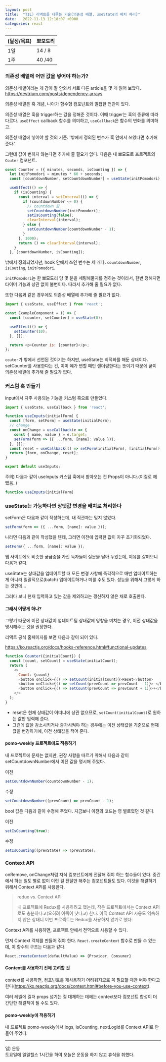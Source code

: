 ```yaml
---
layout: post
title:  "TIL) 리액트를 다루는 기술(의존성 배열, useState의 배치 처리)"
date:   2022-11-13 12:18:07 +0900
categories: react
---
```


| (달성/목표) | 뽀모도리   |
|----|--------|
| 1일 | 14 / 8 |
| 1주 | 40 /40 |


### 의존성 배열에 어떤 값을 넣어야 하는가?

의존성 배열이라는 게 감이 잘 안와서 서로 다른 article을 몇 개 읽어 보았다.
https://devtrium.com/posts/dependency-arrays

의존성 배열은 훅 개념, 나아가 함수형 컴포넌트와 밀접한 연관이 있다. 

의존성 배열은 훅을 trigger하는 값을 정해준 것이다. 이때 trigger는 훅의 종류에 따라 다르다. `useEffect` callback 함수를 의미하고, `useCallback`은 함수의 변화를 의미하고.

의존성 배열에 넣어야 할 것의 기준. '밖에서 정의된 변수가 훅 안에서 쓰였다면 추가해 준다.'

그런데 값이 변하지 않는다면 추가해 줄 필요가 없다. 다음은 내 뽀모도로 프로젝트의 `Couter` 컴포넌트.

```js
const Counter = ({ minutes, seconds, isCounting }) => {
  let initPomodori = minutes * 60 + seconds;
  const [countdownNumber, setCountdownNumber] = useState(initPomodori);

  useEffect(() => {
    if (isCounting) {
      const interval = setInterval(() => {
        if (countdownNumber <= 0) {
          // countdown 끝
          setCountdownNumber(initPomodori);
          setIsCounting(false);
          clearInterval(interval);
        } else {
          setCountdownNumber(countdownNumber - 1);
        }
      }, 1000);
      return () => clearInterval(interval);
    }
  }, [countdownNumber, isCounting]);
```

밖에서 정의되었지만, hook 안에서 쓰인 변수는 세 개다. `countdownNumber`, `isCouting`, `initPomodori`.

`initPomodori`는 한 뽀모도리 당 몇 분을 세팅해둘지를 정하는 것이라서, 한번 정해지면 타이머 기능과 상관 없이 불변이다. 따라서 추가해 줄 필요가 없다.

또한 다음과 같은 경우에도 의존성 배열에 추가해 줄 필요가 없다.

```js
import { useState, useEffect } from 'react';

const ExampleComponent = () => {
  const [counter, setCounter] = useState(0);

  useEffect(() => {
    setCounter(10);
  }, []);

  return <p>Counter is: {counter}</p>;
};
```

`couter`가 밖에서 선언된 것이기는 하지만, useState는 최적화를 해둔 상태이다. setCounter를 사용한다는 건, 이미 얘가 변할 때만 렌더링한다는 뜻이기 때문에 굳이 의존성 배열에 추가해 줄 필요가 없다.




### 커스텀 훅 만들기

input에서 자주 사용되는 기능을 커스텀 훅으로 만들었다.

```js
import { useState, useCallback } from 'react';

function useInputs(initialForm) {
  const [form, setForm] = useState(initialForm);
  // change
  const onChange = useCallback(e => {
    const { name, value } = e.target;
    setForm(form => ({ ...form, [name]: value }));
  }, []);
  const reset = useCallback(() => setForm(initialForm), [initialForm]);
  return [form, onChange, reset];
}

export default useInputs;
```


주의) 다음과 같이 useInputs 커스텀 훅에서 받아오는 건 Props이 아니다.(이걸로 헤맸음..)

```js
function useInputs(initialForm)
```


### useState는 가능하다면 상탯값 변경을 배치로 처리한다

setForm은 다음과 같이 작성하는데, 내 직관과는 맞지 않았다. 
```js
setForm(form => ({ ...form, [name]: value }));
```

나라면 다음과 같이 작성했을 텐데, 그러면 이전에 입력한 값이 자꾸 초기화되었다.

```js
setForm({ ...form, [name]: value });
```

웹 사이트에도 비슷한 궁금증을 가진 독자들이 질문을 달아 두었는데, 이유를 살펴보니 다음과 같다.

useState는 상태값을 업데이트할 때 모든 변경 사항에 즉각적으로 매번 업데이트하는 게 아니라 일괄적으로(batch) 업데이트하거나 미룰 수도 있다. 성능을 위해서 그렇게 하는 것인데...

그러다 보니 현재 입력하고 있는 값을 제외하고는 갱신하지 않은 채로 호출한다.


#### 그래서 어떻게 하나?

그렇기 때문에 이전 상태값이 업데이트될 상태값에 영향을 미치는 경우, 이전 상태값을 명시해주는 것을 권장한다.

리액트 공식 홈페이지를 보면 다음과 같이 되어 있다.

https://ko.reactjs.org/docs/hooks-reference.html#functional-updates

```js
function Counter({initialCount}) {
  const [count, setCount] = useState(initialCount);
  return (
    <>
      Count: {count}
      <button onClick={() => setCount(initialCount)}>Reset</button>
      <button onClick={() => setCount(prevCount => prevCount - 1)}>-</button>
      <button onClick={() => setCount(prevCount => prevCount + 1)}>+</button>
    </>
  );
}
```

* reset은 현재 상태값이 어떠냐에 상관 없으므로, `setCount(initialCount)`로 원하는 값만 입력해 준다.
* 그런데 값을 감소시키거나 증가시켜야 하는 경우에는 이전 상태값을 기준으로 현재 값을 변경하기에, 이전 상태값을 적어 준다.


#### pomo-weekly 프로젝트에도 적용하기

내 프로젝트에 문제는 없지만, 권장 사항을 따르기 위해서 다음과 같이 setCountdownNumber에서 이전 값을 명시해 주었다.

이전
```js
setCountdownNumber(countdownNumber - 1);
```

수정
```js
setCountdownNumber((prevCount) => prevCount - 1);
```

bool 값은 다음과 같이 수정해 주었다. 지금보니 이전의 코드는 영 별로였던 것 같다.

이전
```js
setIsCounting(true);
```

수정
```js
setIsCounting((prevState) => !prevState);
```


### Context API

onRemove, onChange처럼 자식 컴포넌트에게 전달해 줘야 하는 함수들이 있다. 중간에서 하는 일도 별로 없이 이런 걸 전달만 해주는 컴포넌트들도 있다. 이것을 해결하기 위해서 Context API를 사용한다.


> redux vs. Context API
> 
> 내 프로젝트에 Redux를 사용하려고 했는데, 작은 프로젝트에서는 Context API로도 충분하다고(오히려 이쪽이 낫다고) 한다. 아직 Context API 사용도 익숙하지 않은 상태니 이번 프로젝트는 Redux를 사용하지 않기로 했다.

Context API를 사용하면, 프로젝트 안에서 전역으로 사용할 수 있다.

먼저 Context 객체를 만들어 줘야 한다. `React.createContext` 함수로 만들 수 있는데, 이 함수의 구조는 다음과 같다.

```js
React.createContext(defaultValue) => {Provider, Consumer}
```


#### Context를 사용하기 전에 고려할 것
context를 사용하면, 컴포넌트를 재사용하기 어려워지므로 꼭 필요할 때만 써야 한다고 한다(https://ko.reactjs.org/docs/context.html#before-you-use-context).

여러 레벨에 걸쳐 props 넘기는 걸 대체하는 데에는 context보다 컴포넌트 합성이 더 간단한 해결책이 될 수도 있다.


<!-- <실전 리액트 프로그래밍>에 나오는 3.4절 공부 중...-->



#### pomo-weekly에 적용하기

내 프로젝트 pomo-weekly에서 logs, isCounting, nextLogId를 Context API로 만들어 주었다.


<hr />
일) 운동<br>
토요일에 일일헬스 1시간을 하여 오늘은 운동을 하지 않고 휴식을 취했다.



